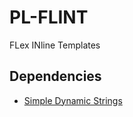 # PL-FLINT
FLex INline Templates

## Dependencies
 - [Simple Dynamic Strings](https://github.com/antirez/sds)
